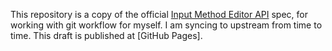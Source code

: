 This repository is a copy of the official [Input Method Editor API][1] spec, for working with git workflow for myself.  I am syncing to upstream from time to time.
This draft is published at [GitHub Pages].

   [1]: http://dvcs.w3.org/hg/ime-api/raw-file/default/Overview.html
   [2]: http://tkochi-w3c.github.io/imeapi_draft/Overview.html
